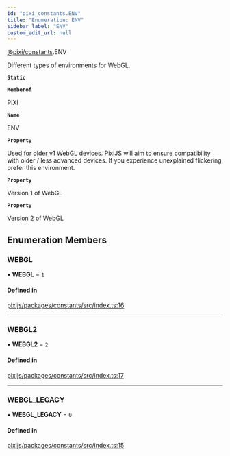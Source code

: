 ```yaml
---
id: "pixi_constants.ENV"
title: "Enumeration: ENV"
sidebar_label: "ENV"
custom_edit_url: null
---
```


[@pixi/constants](../modules/pixi_constants.md).ENV

Different types of environments for WebGL.

**`Static`**

**`Memberof`**

PIXI

**`Name`**

ENV

**`Property`**

Used for older v1 WebGL devices. PixiJS will aim to ensure compatibility
 with older / less advanced devices. If you experience unexplained flickering prefer this environment.

**`Property`**

Version 1 of WebGL

**`Property`**

Version 2 of WebGL

## Enumeration Members

### WEBGL

• **WEBGL** = ``1``

#### Defined in

[pixijs/packages/constants/src/index.ts:16](https://github.com/pixijs/pixijs/blob/2194fe5c5/packages/constants/src/index.ts#L16)

___

### WEBGL2

• **WEBGL2** = ``2``

#### Defined in

[pixijs/packages/constants/src/index.ts:17](https://github.com/pixijs/pixijs/blob/2194fe5c5/packages/constants/src/index.ts#L17)

___

### WEBGL\_LEGACY

• **WEBGL\_LEGACY** = ``0``

#### Defined in

[pixijs/packages/constants/src/index.ts:15](https://github.com/pixijs/pixijs/blob/2194fe5c5/packages/constants/src/index.ts#L15)

